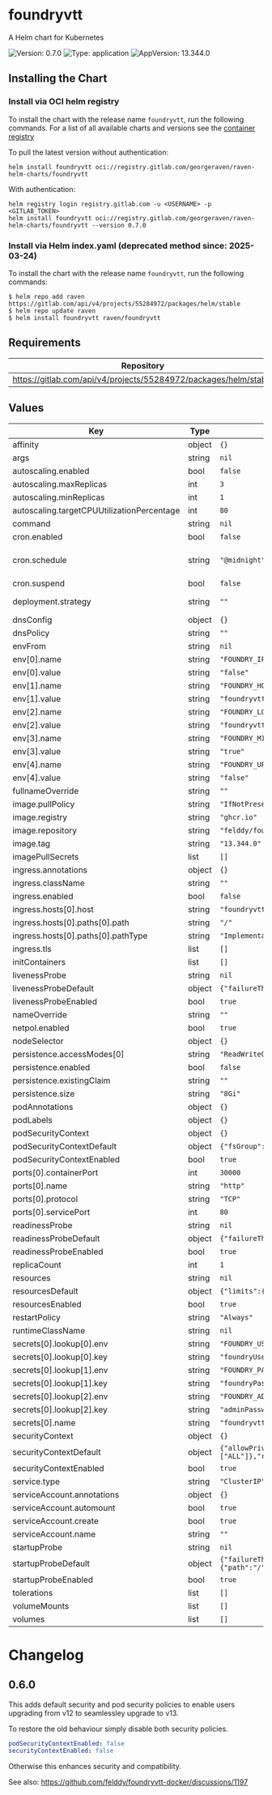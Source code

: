 # foundryvtt

A Helm chart for Kubernetes

![Version: 0.7.0](https://img.shields.io/badge/Version-0.7.0-informational?style=flat-square) ![Type: application](https://img.shields.io/badge/Type-application-informational?style=flat-square) ![AppVersion: 13.344.0](https://img.shields.io/badge/AppVersion-13.344.0-informational?style=flat-square)

## Installing the Chart

### Install via OCI helm registry

To install the chart with the release name `foundryvtt`, run the following commands.
For a list of all available charts and versions see the [container registry](https://gitlab.com/GeorgeRaven/raven-helm-charts/container_registry)

To pull the latest version without authentication:

```console
helm install foundryvtt oci://registry.gitlab.com/georgeraven/raven-helm-charts/foundryvtt
```

With authentication:

```console
helm registry login registry.gitlab.com -u <USERNAME> -p <GITLAB_TOKEN>
helm install foundryvtt oci://registry.gitlab.com/georgeraven/raven-helm-charts/foundryvtt --version 0.7.0
```

### Install via Helm index.yaml (deprecated method since: 2025-03-24)

To install the chart with the release name `foundryvtt`, run the following commands:

```console
$ helm repo add raven https://gitlab.com/api/v4/projects/55284972/packages/helm/stable
$ helm repo update raven
$ helm install foundryvtt raven/foundryvtt
```

## Requirements

| Repository | Name | Version |
|------------|------|---------|
| https://gitlab.com/api/v4/projects/55284972/packages/helm/stable | corvid | 0.12.0 |

## Values

| Key | Type | Default | Description |
|-----|------|---------|-------------|
| affinity | object | `{}` |  |
| args | string | `nil` |  |
| autoscaling.enabled | bool | `false` |  |
| autoscaling.maxReplicas | int | `3` |  |
| autoscaling.minReplicas | int | `1` |  |
| autoscaling.targetCPUUtilizationPercentage | int | `80` |  |
| command | string | `nil` |  |
| cron.enabled | bool | `false` | enable or disable cronjob |
| cron.schedule | string | `"@midnight"` | schedule for cronjob using Cron syntax https://kubernetes.io/docs/concepts/workloads/controllers/cron-jobs/#schedule-syntax |
| cron.suspend | bool | `false` | cronjob will not trigger on schedule but can be manually triggered |
| deployment.strategy | string | `""` | rollout strategy `Recreate` or `RollingUpdate` this chart defaults to Recreate only if we detect a single replica with a volume |
| dnsConfig | object | `{}` |  |
| dnsPolicy | string | `""` |  |
| envFrom | string | `nil` |  |
| env[0].name | string | `"FOUNDRY_IP_DISCOVERY"` |  |
| env[0].value | string | `"false"` |  |
| env[1].name | string | `"FOUNDRY_HOSTNAME"` |  |
| env[1].value | string | `"foundryvtt.org.example"` |  |
| env[2].name | string | `"FOUNDRY_LOCAL_HOSTNAME"` |  |
| env[2].value | string | `"foundryvtt.org.example"` |  |
| env[3].name | string | `"FOUNDRY_MINIFY_STATIC_FILES"` |  |
| env[3].value | string | `"true"` |  |
| env[4].name | string | `"FOUNDRY_UPNP"` |  |
| env[4].value | string | `"false"` |  |
| fullnameOverride | string | `""` |  |
| image.pullPolicy | string | `"IfNotPresent"` |  |
| image.registry | string | `"ghcr.io"` |  |
| image.repository | string | `"felddy/foundryvtt"` |  |
| image.tag | string | `"13.344.0"` |  |
| imagePullSecrets | list | `[]` |  |
| ingress.annotations | object | `{}` |  |
| ingress.className | string | `""` |  |
| ingress.enabled | bool | `false` |  |
| ingress.hosts[0].host | string | `"foundryvtt.org.example"` |  |
| ingress.hosts[0].paths[0].path | string | `"/"` |  |
| ingress.hosts[0].paths[0].pathType | string | `"ImplementationSpecific"` |  |
| ingress.tls | list | `[]` |  |
| initContainers | list | `[]` |  |
| livenessProbe | string | `nil` | raw liveness probe overrides for user |
| livenessProbeDefault | object | `{"failureThreshold":20,"httpGet":{"path":"/","port":"http"},"periodSeconds":30}` | default liveness probe if not specified by user |
| livenessProbeEnabled | bool | `true` | enable or disable liveness probe entirely |
| nameOverride | string | `""` |  |
| netpol.enabled | bool | `true` |  |
| nodeSelector | object | `{}` |  |
| persistence.accessModes[0] | string | `"ReadWriteOnce"` |  |
| persistence.enabled | bool | `false` |  |
| persistence.existingClaim | string | `""` |  |
| persistence.size | string | `"8Gi"` |  |
| podAnnotations | object | `{}` |  |
| podLabels | object | `{}` |  |
| podSecurityContext | object | `{}` | podSecurityContext for consumer overrides |
| podSecurityContextDefault | object | `{"fsGroup":421}` | default podSecurityContext if none specified |
| podSecurityContextEnabled | bool | `true` | enable or disable podSecurityContext entirely |
| ports[0].containerPort | int | `30000` |  |
| ports[0].name | string | `"http"` |  |
| ports[0].protocol | string | `"TCP"` |  |
| ports[0].servicePort | int | `80` |  |
| readinessProbe | string | `nil` | raw readiness probe overrides for user |
| readinessProbeDefault | object | `{"failureThreshold":20,"httpGet":{"path":"/","port":"http"},"periodSeconds":30}` | default readiness probe if not specified by user |
| readinessProbeEnabled | bool | `true` | enable or disable readiness probe entirely |
| replicaCount | int | `1` |  |
| resources | string | `nil` | raw resources block overrides for user |
| resourcesDefault | object | `{"limits":{"memory":"3Gi"},"requests":{"cpu":"400m"}}` | default resources if not specified by user |
| resourcesEnabled | bool | `true` | enable or disable resources entirely |
| restartPolicy | string | `"Always"` |  |
| runtimeClassName | string | `nil` |  |
| secrets[0].lookup[0].env | string | `"FOUNDRY_USERNAME"` |  |
| secrets[0].lookup[0].key | string | `"foundryUsername"` |  |
| secrets[0].lookup[1].env | string | `"FOUNDRY_PASSWORD"` |  |
| secrets[0].lookup[1].key | string | `"foundryPassword"` |  |
| secrets[0].lookup[2].env | string | `"FOUNDRY_ADMIN_KEY"` |  |
| secrets[0].lookup[2].key | string | `"adminPassword"` |  |
| secrets[0].name | string | `"foundryvtt"` |  |
| securityContext | object | `{}` | securityContext for consumer overrides |
| securityContextDefault | object | `{"allowPrivilegeEscalation":false,"capabilities":{"drop":["ALL"]},"readOnlyRootFilesystem":false,"runAsGroup":421,"runAsNonRoot":true,"runAsUser":421}` | default securityContext if none specified |
| securityContextEnabled | bool | `true` | enable or disable securityContext entirely |
| service.type | string | `"ClusterIP"` |  |
| serviceAccount.annotations | object | `{}` |  |
| serviceAccount.automount | bool | `true` |  |
| serviceAccount.create | bool | `true` |  |
| serviceAccount.name | string | `""` |  |
| startupProbe | string | `nil` | raw startup probe overrides for user |
| startupProbeDefault | object | `{"failureThreshold":120,"httpGet":{"path":"/","port":"http"},"initialDelaySeconds":5,"periodSeconds":10}` | default startup probe if not specified by user |
| startupProbeEnabled | bool | `true` | enable or disable startup probe entirely |
| tolerations | list | `[]` |  |
| volumeMounts | list | `[]` |  |
| volumes | list | `[]` |  |

# Changelog

## 0.6.0

This adds default security and pod security policies to enable users upgrading from v12 to seamlessley upgrade to v13.

To restore the old behaviour simply disable both security policies.

```yaml
podSecurityContextEnabled: false
securityContextEnabled: false
```

Otherwise this enhances security and compatibility.

See also: https://github.com/felddy/foundryvtt-docker/discussions/1197

